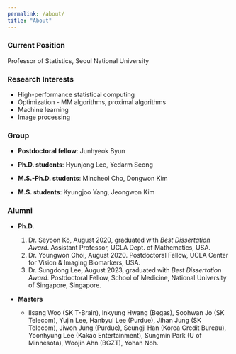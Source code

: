 ```yaml
---
permalink: /about/
title: "About"
---
```


### Current Position

Professor of Statistics, Seoul National University

### Research Interests
* High-performance statistical computing
* Optimization - MM algorithms, proximal algorithms
* Machine learning
* Image processing

### Group

-	**Postdoctoral fellow**: Junhyeok Byun

-	**Ph.D. students**: Hyunjong Lee, Yedarm Seong

-	**M.S.-Ph.D. students**: Mincheol Cho, Dongwon Kim

-	**M.S. students**: Kyungjoo Yang, Jeongwon Kim


### Alumni

- **Ph.D.**
	1. Dr. Seyoon Ko, August 2020, graduated with *Best Dissertation Award*. 
	Assistant Professor, UCLA Dept. of Mathematics, USA.
	2. Dr. Youngwon Choi, August 2020. Postdoctoral Fellow, UCLA Center for Vision & Imaging Biomarkers, USA.
	3. Dr. Sungdong Lee, August 2023, graduated with *Best Dissertation Award*. Postdoctoral Fellow, School of Medicine, National University of Singapore, Singapore.

- **Masters**
	+	Ilsang Woo (SK T-Brain), Inkyung Hwang (Begas), Soohwan Jo (SK Telecom), Yujin Lee,  Hanbyul Lee (Purdue), Jihan Jung (SK Telecom), Jiwon Jung (Purdue), Seungji Han (Korea Credit Bureau), Yoonhyung Lee (Kakao Entertainment), Sungmin Park (U of Minnesota), Woojin Ahn (BGZT), Yohan Noh.

